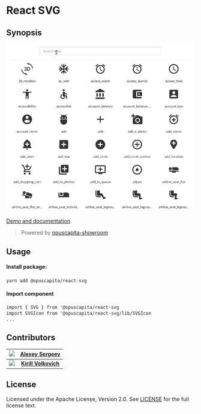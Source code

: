 # React SVG

## Synopsis

![demo.gif](./demo.gif)

[Demo and documentation](https://opuscapitabes.github.io/js-react-ui-svg)

> Powered by [opuscapita-showroom](https://github.com/OpusCapitaBES/js-react-showroom-client)

## Usage

#### Install package:

`yarn add @opuscapita/react-svg`

#### Import component

```
import { SVG } from '@opuscapita/react-svg
import SVGIcon from '@opuscapita/react-svg/lib/SVGIcon
...
```

## Contributors

| [<img src="https://avatars.githubusercontent.com/u/24603787?v=3" width="100px;"/>](https://github.com/asergeev-sc) | [**Alexey Sergeev**](https://github.com/asergeev-sc)     |
| :---: | :---: |
| [<img src="https://avatars.githubusercontent.com/u/24652543?v=3" width="100px;"/>](https://github.com/asergeev-sc) | [**Kirill Volkovich**](https://github.com/kvolkovich-sc) |

## License

Licensed under the Apache License, Version 2.0. See [LICENSE](./LICENSE) for the full license text.
